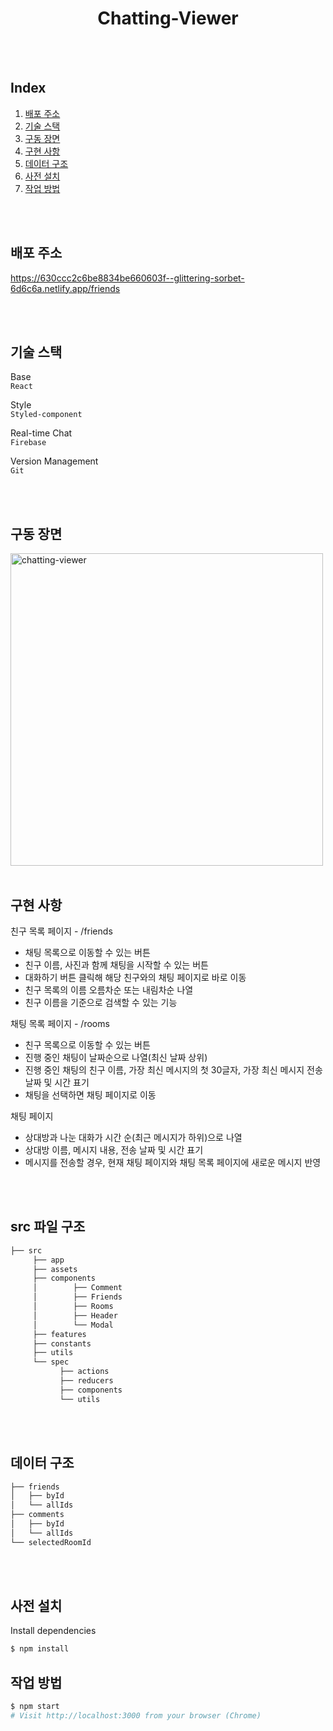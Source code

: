 <h1 align="center">
  Chatting-Viewer
</h1>

<br/>
<br/>

## Index

1. [배포 주소](#배포-주소)
2. [기술 스택](#기술-스택)
3. [구동 장면](#구동-장면)
4. [구현 사항](#src-파일-구조)
5. [데이터 구조](#데이터-구조)
6. [사전 설치](#사전-설치)
7. [작업 방법](#작업-방법)

<br/>
<br/>

## 배포 주소

https://630ccc2c6be8834be660603f--glittering-sorbet-6d6c6a.netlify.app/friends

<br/>
<br/>

## 기술 스택

Base  
`React`

Style  
`Styled-component`

Real-time Chat  
`Firebase`

Version Management  
`Git`

<br/>
<br/>

## 구동 장면

<img style="width:500px" src="https://user-images.githubusercontent.com/93248242/187351552-db5ab4e5-4e8d-4d2f-a935-753c0c607f58.gif" alt="chatting-viewer">

<br/>
<br/>

## 구현 사항

친구 목록 페이지 - /friends
- 채팅 목록으로 이동할 수 있는 버튼
- 친구 이름, 사진과 함께 채팅을 시작할 수 있는 버튼
- 대화하기 버튼 클릭해 해당 친구와의 채팅 페이지로 바로 이동
- 친구 목록의 이름 오름차순 또는 내림차순 나열
- 친구 이름을 기준으로 검색할 수 있는 기능

채팅 목록 페이지 - /rooms
- 친구 목록으로 이동할 수 있는 버튼
- 진행 중인 채팅이 날짜순으로 나열(최신 날짜 상위)
- 진행 중인 채팅의 친구 이름, 가장 최신 메시지의 첫 30글자, 가장 최신 메시지 전송 날짜 및 시간 표기
- 채팅을 선택하면 채팅 페이지로 이동

채팅 페이지
- 상대방과 나눈 대화가 시간 순(최근 메시지가 하위)으로 나열
- 상대방 이름, 메시지 내용, 전송 날짜 및 시간 표기
- 메시지를 전송할 경우, 현재 채팅 페이지와 채팅 목록 페이지에 새로운 메시지 반영

<br/>
<br/>

## src 파일 구조

```bash
├── src
     ├── app
     ├── assets
     ├── components
     │        ├── Comment
     │        ├── Friends
     │        ├── Rooms
     │        ├── Header
     │        └── Modal
     ├── features
     ├── constants
     ├── utils
     └── spec
           ├── actions
           ├── reducers
           ├── components
           └── utils
```
<br/>
<br/>

## 데이터 구조


```bash
├── friends
│   ├── byId
│   └── allIds
├── comments
│   ├── byId
│   └── allIds  
└── selectedRoomId
```
<br/>
<br/>

## 사전 설치

Install dependencies

```sh
$ npm install
```

## 작업 방법

```sh
$ npm start
# Visit http://localhost:3000 from your browser (Chrome)
```
